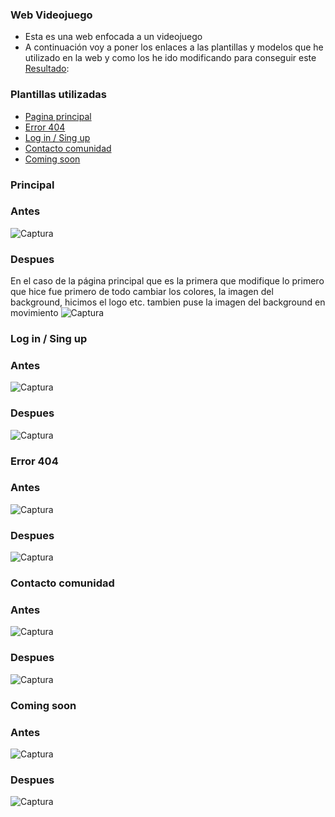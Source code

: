 ### Web Videojuego ###
- Esta es una web enfocada a un videojuego 
- A continuación voy a poner los enlaces a las plantillas y modelos que he utilizado en la web y como los he ido modificando para conseguir este [Resultado](https://ericeo.github.io/Web-juego/):

### Plantillas utilizadas ###
* [Pagina principal](https://www.mediafire.com/file/3e911dkk7jn1adl/P%E1gina_web_AlexCG_Design.zip/file)
* [Error 404](https://codepen.io/rafaelavlucas/pen/NWWQNjZ)
* [Log in / Sing up](https://codepen.io/ianpirro/pen/DzKIJ)
* [Contacto comunidad](https://codepen.io/mel/pen/kHCvr)
* [Coming soon](https://codepen.io/AllThingsSmitty/pen/JJavZN)
### Principal ###
### Antes ###
![Captura](https://github.com/EricEo/Web-juego/blob/main/im%C3%A1genes/Principalantes.PNG)
### Despues ###
En el caso de la página principal que es la primera que modifique lo primero que hice fue primero de todo cambiar los colores, la imagen del background, hicimos el logo etc.
tambien puse la imagen del background en movimiento 
![Captura](https://github.com/EricEo/Web-juego/blob/main/im%C3%A1genes/principaldespues.PNG)
### Log in / Sing up ###
### Antes ###
![Captura](https://github.com/EricEo/Web-juego/blob/main/im%C3%A1genes/loginantes.PNG)
### Despues ###
![Captura](https://github.com/EricEo/Web-juego/blob/main/im%C3%A1genes/logindespues.PNG)
### Error 404 ###
### Antes ###
![Captura](https://github.com/EricEo/Web-juego/blob/main/im%C3%A1genes/error404antes.PNG)
### Despues ###
![Captura](https://github.com/EricEo/Web-juego/blob/main/im%C3%A1genes/error404despues.PNG)
### Contacto comunidad ###
### Antes ###
![Captura](https://github.com/EricEo/Web-juego/blob/main/im%C3%A1genes/comunidadantes.PNG)
### Despues ###
![Captura](https://github.com/EricEo/Web-juego/blob/main/im%C3%A1genes/comunidaddespues.PNG)
### Coming soon ###
### Antes ###
![Captura](https://github.com/EricEo/Web-juego/blob/main/im%C3%A1genes/comunidadantes.PNG)
### Despues ###
![Captura](https://github.com/EricEo/Web-juego/blob/main/im%C3%A1genes/comunidaddespues.PNG)
